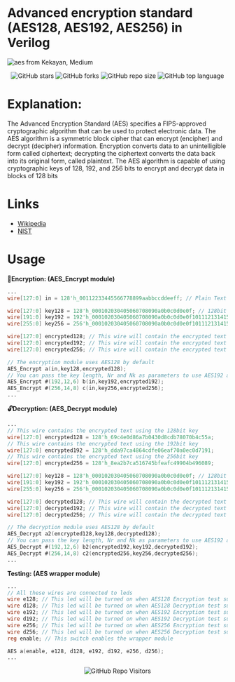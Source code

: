 # Advanced encryption standard (AES128, AES192, AES256) in Verilog
![aes from Kekayan, Medium](https://user-images.githubusercontent.com/29122581/169694136-ca48f098-d5f5-448f-8016-4cb9a9b0e300.png)
<div align="center">
  
  ![GitHub stars](https://img.shields.io/github/stars/michaelehab/AES-Verilog?style=plastic)
  ![GitHub forks](https://img.shields.io/github/forks/michaelehab/AES-Verilog?style=plastic)
  ![GitHub repo size](https://img.shields.io/github/repo-size/michaelehab/AES-Verilog?style=plastic)
  ![GitHub top language](https://img.shields.io/github/languages/top/michaelehab/AES-Verilog?style=plastic)
  
</div>

# Explanation:
The Advanced Encryption Standard (AES) specifies a FIPS-approved
cryptographic algorithm that can be used to protect electronic data. The AES algorithm is a
symmetric block cipher that can encrypt (encipher) and decrypt (decipher) information.
Encryption converts data to an unintelligible form called ciphertext; decrypting the ciphertext
converts the data back into its original form, called plaintext.
The AES algorithm is capable of using cryptographic keys of 128, 192, and 256 bits to encrypt
and decrypt data in blocks of 128 bits

# Links
* [Wikipedia](https://en.wikipedia.org/wiki/Advanced_Encryption_Standard)
* [NIST](./NIST.FIPS.197.pdf)

# Usage

**🔐Encryption: (AES_Encrypt module)**
```verilog
...
wire[127:0] in = 128'h_00112233445566778899aabbccddeeff; // Plain Text example

wire[127:0] key128 = 128'h_000102030405060708090a0b0c0d0e0f; // 128bit key
wire[191:0] key192 = 192'h_000102030405060708090a0b0c0d0e0f1011121314151617; // 192bit key
wire[255:0] key256 = 256'h_000102030405060708090a0b0c0d0e0f101112131415161718191a1b1c1d1e1f; // 256bit key

wire[127:0] encrypted128; // This wire will contain the encrypted text using the 128bit key
wire[127:0] encrypted192; // This wire will contain the encrypted text using the 192bit key
wire[127:0] encrypted256; // This wire will contain the encrypted text using the 256bit key

// The encryption module uses AES128 by default
AES_Encrypt a(in,key128,encrypted128);
// You can pass the key length, Nr and Nk as parameters to use AES192 and AES256
AES_Encrypt #(192,12,6) b(in,key192,encrypted192);
AES_Encrypt #(256,14,8) c(in,key256,encrypted256);
...
```

**🔓Decryption: (AES_Decrypt module)**
```verilog
...
// This wire contains the encrypted text using the 128bit key
wire[127:0] encrypted128 = 128'h_69c4e0d86a7b0430d8cdb78070b4c55a;
// This wire contains the encrypted text using the 192bit key
wire[127:0] encrypted192 = 128'h_dda97ca4864cdfe06eaf70a0ec0d7191;
// This wire contains the encrypted text using the 256bit key
wire[127:0] encrypted256 = 128'h_8ea2b7ca516745bfeafc49904b496089;

wire[127:0] key128 = 128'h_000102030405060708090a0b0c0d0e0f; // 128bit key
wire[191:0] key192 = 192'h_000102030405060708090a0b0c0d0e0f1011121314151617; // 192bit key
wire[255:0] key256 = 256'h_000102030405060708090a0b0c0d0e0f101112131415161718191a1b1c1d1e1f; // 256bit key

wire[127:0] decrypted128; // This wire will contain the decrypted text using the 128bit key
wire[127:0] decrypted192; // This wire will contain the decrypted text using the 192bit key
wire[127:0] decrypted256; // This wire will contain the decrypted text using the 256bit key

// The decryption module uses AES128 by default
AES_Decrypt a2(encrypted128,key128,decrypted128);
// You can pass the key length, Nr and Nk as parameters to use AES192 and AES256
AES_Decrypt #(192,12,6) b2(encrypted192,key192,decrypted192);
AES_Decrypt #(256,14,8) c2(encrypted256,key256,decrypted256);
...
```

**Testing: (AES wrapper module)**
```verilog
...
// All these wires are connected to leds
wire e128; // This led will be turned on when AES128 Encryption test succeeds
wire d128; // This led will be turned on when AES128 Decryption test succeeds
wire e192; // This led will be turned on when AES192 Encryption test succeeds
wire d192; // This led will be turned on when AES192 Decryption test succeeds
wire e256; // This led will be turned on when AES256 Encryption test succeeds
wire d256; // This led will be turned on when AES256 Decryption test succeeds
reg enable; // This switch enables the wrapper module

AES a(enable, e128, d128, e192, d192, e256, d256);
...
```


<div align="center">
  
  ![GitHub Repo Visitors](https://api.visitorbadge.io/api/VisitorHit?user=michaelehab&repo=AES-Verilog&countColor=%237B1E7A)
  
</div>
